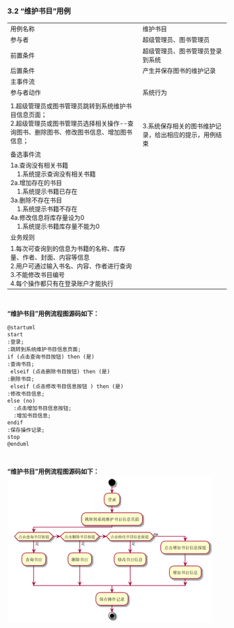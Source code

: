 ###     3.2 “维护书目”用例
|||
|:-------|:-------------| 
|用例名称|维护书目|
|参与者|超级管理员、图书管理员|
|前置条件|超级管理员、图书管理员登录到系统|
|后置条件|产生并保存图书的维护记录|
|主事件流|
|参与者动作|系统行为|
|1.超级管理员或图书管理员跳转到系统维护书目信息页面；<br>2.超级管理员或图书管理员选择相关操作--查询图书、删除图书、修改图书信息、增加图书信息；|<br><br><br>3.系统保存相关的图书维护记录，给出相应的提示，用例结束|
|备选事件流|
|1a.查询没有相关书籍<br>&nbsp;&nbsp;&nbsp;&nbsp;1.系统提示查询没有相关书籍<br>2a.增加存在的书目<br>&nbsp;&nbsp;&nbsp;&nbsp;1.系统提示书籍已存在<br>3a.删除不存在书目<br>&nbsp;&nbsp;&nbsp;&nbsp;1.系统提示书籍不存在<br>4a.修改信息将库存量设为0<br>&nbsp;&nbsp;&nbsp;&nbsp;1.系统提示书籍库存量不能为0|
|业务规则|
|1.每次可查询到的信息为书籍的名称、库存量、作者、封面、内容等信息<br>2.用户可通过输入书名、内容、作者进行查询<br>3.不能修改书目编号<br>4.每个操作都只有在登录账户才能执行|
<br>

**“维护书目”用例流程图源码如下：**
``` 
@startuml
start
:登录;
:跳转到系统维护书目信息页面;
if (点击查询书目按钮) then (是)
:查询书目;
 elseif (点击删除书目按钮) then (是)
:删除书目;
 elseif (点击修改书目信息按钮 ) then (是)
:修改书目信息;
else (no)
  :点击增加书目信息按钮;
  :增加书目信息;
endif
:保存操作记录;
stop
@enduml
```
<br>

**“维护书目”用例流程图源码如下：**
<br>
![uc1_flow](a_list_2.png)